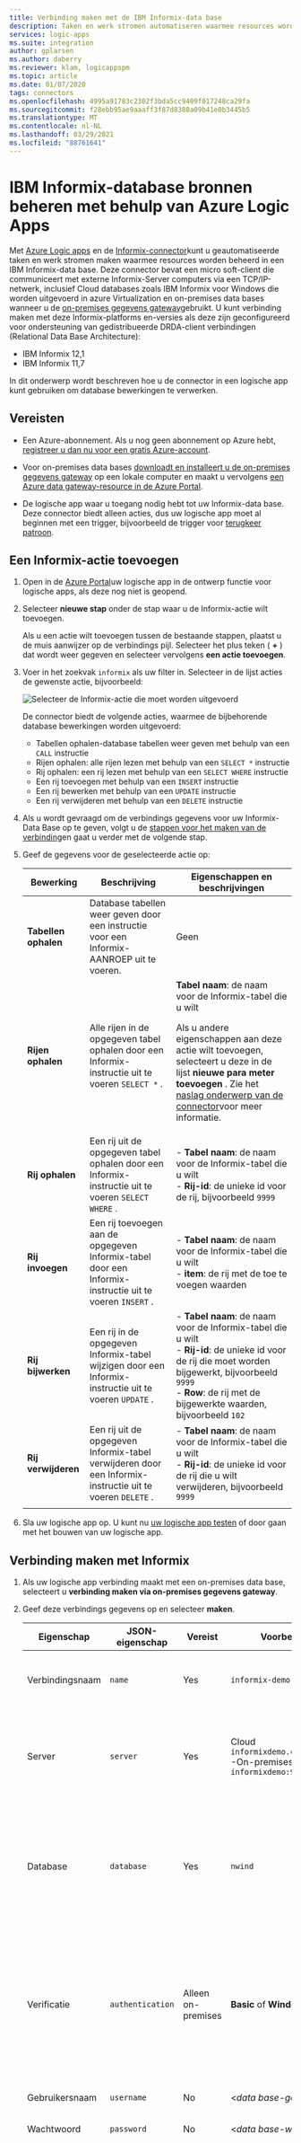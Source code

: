 ```yaml
---
title: Verbinding maken met de IBM Informix-data base
description: Taken en werk stromen automatiseren waarmee resources worden beheerd die zijn opgeslagen in IBM Informix met behulp van Azure Logic Apps
services: logic-apps
ms.suite: integration
author: gplarsen
ms.author: daberry
ms.reviewer: klam, logicappspm
ms.topic: article
ms.date: 01/07/2020
tags: connectors
ms.openlocfilehash: 4995a91783c2302f3bda5cc9409f017248ca29fa
ms.sourcegitcommit: f28ebb95ae9aaaff3f87d8388a09b41e0b3445b5
ms.translationtype: MT
ms.contentlocale: nl-NL
ms.lasthandoff: 03/29/2021
ms.locfileid: "88761641"
---
```

# <a name="manage-ibm-informix-database-resources-by-using-azure-logic-apps"></a>IBM Informix-database bronnen beheren met behulp van Azure Logic Apps

Met [Azure Logic apps](../logic-apps/logic-apps-overview.md) en de [Informix-connector](/connectors/informix/)kunt u geautomatiseerde taken en werk stromen maken waarmee resources worden beheerd in een IBM Informix-data base. Deze connector bevat een micro soft-client die communiceert met externe Informix-Server computers via een TCP/IP-netwerk, inclusief Cloud databases zoals IBM Informix voor Windows die worden uitgevoerd in azure Virtualization en on-premises data bases wanneer u de [on-premises gegevens gateway](../logic-apps/logic-apps-gateway-connection.md)gebruikt. U kunt verbinding maken met deze Informix-platforms en-versies als deze zijn geconfigureerd voor ondersteuning van gedistribueerde DRDA-client verbindingen (Relational Data Base Architecture):

* IBM Informix 12,1
* IBM Informix 11,7

In dit onderwerp wordt beschreven hoe u de connector in een logische app kunt gebruiken om database bewerkingen te verwerken.

## <a name="prerequisites"></a>Vereisten

* Een Azure-abonnement. Als u nog geen abonnement op Azure hebt, [registreer u dan nu voor een gratis Azure-account](https://azure.microsoft.com/free/).

* Voor on-premises data bases [downloadt en installeert u de on-premises gegevens gateway](../logic-apps/logic-apps-gateway-install.md) op een lokale computer en maakt u vervolgens [een Azure data gateway-resource in de Azure Portal](../logic-apps/logic-apps-gateway-connection.md).

* De logische app waar u toegang nodig hebt tot uw Informix-data base. Deze connector biedt alleen acties, dus uw logische app moet al beginnen met een trigger, bijvoorbeeld de trigger voor [terugkeer patroon](../connectors/connectors-native-recurrence.md). 

## <a name="add-an-informix-action"></a>Een Informix-actie toevoegen

1. Open in de [Azure Portal](https://portal.azure.com)uw logische app in de ontwerp functie voor logische apps, als deze nog niet is geopend.

1. Selecteer **nieuwe stap** onder de stap waar u de Informix-actie wilt toevoegen.

   Als u een actie wilt toevoegen tussen de bestaande stappen, plaatst u de muis aanwijzer op de verbindings pijl. Selecteer het plus teken ( **+** ) dat wordt weer gegeven en selecteer vervolgens **een actie toevoegen**.

1. Voer in het zoekvak `informix` als uw filter in. Selecteer in de lijst acties de gewenste actie, bijvoorbeeld:

   ![Selecteer de Informix-actie die moet worden uitgevoerd](./media/connectors-create-api-informix/select-informix-connector-action.png)

   De connector biedt de volgende acties, waarmee de bijbehorende database bewerkingen worden uitgevoerd:

   * Tabellen ophalen-database tabellen weer geven met behulp van een `CALL` instructie
   * Rijen ophalen: alle rijen lezen met behulp van een `SELECT *` instructie
   * Rij ophalen: een rij lezen met behulp van een `SELECT WHERE` instructie
   * Een rij toevoegen met behulp van een `INSERT` instructie
   * Een rij bewerken met behulp van een `UPDATE` instructie
   * Een rij verwijderen met behulp van een `DELETE` instructie

1. Als u wordt gevraagd om de verbindings gegevens voor uw Informix-Data Base op te geven, volgt u de [stappen voor het maken van de verbinding](#create-connection)en gaat u verder met de volgende stap.

1. Geef de gegevens voor de geselecteerde actie op:

   | Bewerking | Beschrijving | Eigenschappen en beschrijvingen |
   |--------|-------------|-----------------------------|
   | **Tabellen ophalen** | Database tabellen weer geven door een instructie voor een Informix-AANROEP uit te voeren. | Geen |
   | **Rijen ophalen** | Alle rijen in de opgegeven tabel ophalen door een Informix-instructie uit te voeren `SELECT *` . | **Tabel naam**: de naam voor de Informix-tabel die u wilt <p><p>Als u andere eigenschappen aan deze actie wilt toevoegen, selecteert u deze in de lijst **nieuwe para meter toevoegen** . Zie het [naslag onderwerp van de connector](/connectors/informix/)voor meer informatie. |
   | **Rij ophalen** | Een rij uit de opgegeven tabel ophalen door een Informix-instructie uit te voeren `SELECT WHERE` . | - **Tabel naam**: de naam voor de Informix-tabel die u wilt <br>- **Rij-id**: de unieke id voor de rij, bijvoorbeeld `9999` |
   | **Rij invoegen** | Een rij toevoegen aan de opgegeven Informix-tabel door een Informix-instructie uit te voeren `INSERT` . | - **Tabel naam**: de naam voor de Informix-tabel die u wilt <br>- **item**: de rij met de toe te voegen waarden |
   | **Rij bijwerken** | Een rij in de opgegeven Informix-tabel wijzigen door een Informix-instructie uit te voeren `UPDATE` . | - **Tabel naam**: de naam voor de Informix-tabel die u wilt <br>- **Rij-id**: de unieke id voor de rij die moet worden bijgewerkt, bijvoorbeeld `9999` <br>- **Row**: de rij met de bijgewerkte waarden, bijvoorbeeld `102` |
   | **Rij verwijderen** | Een rij uit de opgegeven Informix-tabel verwijderen door een Informix-instructie uit te voeren `DELETE` . | - **Tabel naam**: de naam voor de Informix-tabel die u wilt <br>- **Rij-id**: de unieke id voor de rij die u wilt verwijderen, bijvoorbeeld `9999` |
   ||||

1. Sla uw logische app op. U kunt nu [uw logische app testen](#test-logic-app) of door gaan met het bouwen van uw logische app.

<a name="create-connection"></a>

## <a name="connect-to-informix"></a>Verbinding maken met Informix

1. Als uw logische app verbinding maakt met een on-premises data base, selecteert u **verbinding maken via on-premises gegevens gateway**.

1. Geef deze verbindings gegevens op en selecteer **maken**.

   | Eigenschap | JSON-eigenschap | Vereist | Voorbeeldwaarde | Beschrijving |
   |----------|---------------|----------|---------------|-------------|
   | Verbindingsnaam | `name` | Yes | `informix-demo-connection` | De naam die moet worden gebruikt voor de verbinding met uw Informix-data base |
   | Server | `server` | Yes | Cloud `informixdemo.cloudapp.net:9089` <br>-On-premises: `informixdemo:9089` | Het TCP/IP-adres of de alias in de IPv4-of IPv6-indeling, gevolgd door een dubbele punt en een TCP/IP-poort nummer |
   | Database | `database` | Yes | `nwind` | De DRDA relationele database naam (RDBNAM) of de naam van de Informix-data base (dbname). Informix accepteert een teken reeks van 128 bytes. |
   | Verificatie | `authentication` | Alleen on-premises | **Basic** of **Windows** (Kerberos) | Het verificatie type dat vereist is voor uw Informix-data base. Deze eigenschap wordt alleen weer gegeven wanneer u **verbinding maken via een on-premises gegevens gateway** selecteert. |
   | Gebruikersnaam | `username` | No | <*data base-gebruikers naam*> | Een gebruikers naam voor de data base |
   | Wachtwoord | `password` | No | <*data base-wacht woord*> | Een wacht woord voor de data base |
   | Gateway | `gateway` | Alleen on-premises | -<*Azure-abonnement*> <br>-<*Azure-on-premises-gegevens gateway-bron*> | Het Azure-abonnement en de Azure-resource naam voor de on-premises gegevens gateway die u hebt gemaakt in de Azure Portal. De eigenschap **Gateway** en subeigenschappen worden alleen weer gegeven wanneer u **verbinding maken via een on-premises gegevens gateway** selecteert. |
   ||||||

   Bijvoorbeeld:

   * **Cloud database**

     ![Verbindings gegevens voor de Cloud database](./media/connectors-create-api-informix/informix-cloud-connection.png)

   * **On-premises data base**

     ![Informatie over on-premises database verbindingen](./media/connectors-create-api-informix/informix-on-premises-connection.png)

1. Sla uw logische app op.

<a name="test-logic-app"></a>

## <a name="test-your-logic-app"></a>Uw logische app testen

1. Selecteer **uitvoeren** op de werk balk van de Logic app-ontwerp functie. Wanneer de logische app wordt uitgevoerd, kunt u de uitvoer van die uitvoering bekijken.

1. Selecteer **overzicht** in het menu van de logische app. Selecteer in het deel venster Overzicht onder **overzicht** van uitvoerings  >  **runs** de meest recente uitvoering.

1. Selecteer onder **Logic app run** de optie **Details uitvoeren**.

1. Selecteer in de lijst acties de actie met de uitvoer die u wilt weer geven, bijvoorbeeld **Get_tables**.

   Als de actie is geslaagd, wordt de eigenschap **status** als **geslaagd** gemarkeerd.

1. Als u de invoer wilt weer geven, selecteert u onder **invoer koppeling** de URL-koppeling. Als u de uitvoer wilt weer geven, selecteert u onder **uitvoer** koppeling de koppeling URL. Hier volgen enkele voor beelden van uitvoer:

   * **Get_tables** ziet u een lijst met tabellen:

     ![Uitvoer van de actie ' Tables ophalen '](./media/connectors-create-api-informix/InformixconnectorGetTablesLogicAppRunOutputs.png)

   * **Get_rows** wordt een lijst met rijen weer gegeven:

     ![Uitvoer van de actie rijen ophalen](./media/connectors-create-api-informix/InformixconnectorGetRowsOutputs.png)

   * **Get_row** wordt de opgegeven rij weer gegeven:

     ![Uitvoer van de actie ' rij ophalen '](./media/connectors-create-api-informix/InformixconnectorGetRowOutputs.png)

   * **Insert_row** wordt de nieuwe rij weer gegeven:

     ![Uitvoer van de actie ' rij invoegen '](./media/connectors-create-api-informix/InformixconnectorInsertRowOutputs.png)

   * **Update_row** wordt de bijgewerkte rij weer gegeven:

     ![Uitvoer van de actie rij bijwerken](./media/connectors-create-api-informix/InformixconnectorUpdateRowOutputs.png)

   * **Delete_row** wordt de verwijderde rij weer gegeven:

     ![Uitvoer van de actie rij verwijderen](./media/connectors-create-api-informix/InformixconnectorDeleteRowOutputs.png)

## <a name="connector-specific-details"></a>Connector-specifieke Details

Raadpleeg de [referentie pagina van de connector](/connectors/informix/)voor technische informatie over triggers, acties en limieten die worden beschreven door de Swagger-beschrijving van de connector.

## <a name="next-steps"></a>Volgende stappen

* Meer informatie over andere [Logic apps-connectors](apis-list.md)
